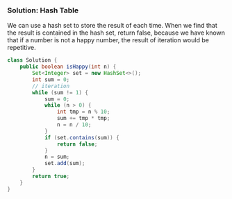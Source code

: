 ### Solution: Hash Table

We can use a hash set to store the result of each time. When we find that the result is contained in the hash set, return false, because we have known that if a number is not a happy number, the result of iteration would be repetitive. 

```java
class Solution {
    public boolean isHappy(int n) {
        Set<Integer> set = new HashSet<>();
        int sum = 0;
        // iteration 
        while (sum != 1) {
            sum = 0;
            while (n > 0) {
                int tmp = n % 10;
                sum += tmp * tmp;
                n = n / 10;
            }
            if (set.contains(sum)) {
                return false;
            }
            n = sum;
            set.add(sum);
        }
        return true;
    }
}
```

